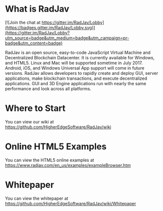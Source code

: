 # What is RadJav

[![Join the chat at https://gitter.im/RadJav/Lobby](https://badges.gitter.im/RadJav/Lobby.svg)](https://gitter.im/RadJav/Lobby?utm_source=badge&utm_medium=badge&utm_campaign=pr-badge&utm_content=badge)

RadJav is an open source, easy-to-code JavaScript Virtual Machine and Decentralized Blockchain Datacenter. 
It is currently available for Windows, and HTML5. Linux and Mac will be supported sometime in July 2017. 
Android, iOS, and Windows Universal App support will come in future versions. RadJav allows developers to 
rapidly create and deploy GUI, server applications, make blockchain transactions, and execute decentralized 
applications. GUI and 3D Engine applications run with nearly the same performance and look across all platforms.

# Where to Start
You can view our wiki at https://github.com/HigherEdgeSoftware/RadJav/wiki

# Online HTML5 Examples
You can view the HTML5 online examples at https://www.radjav.com/en_us/examples/exampleBrowser.htm


# Whitepaper
You can view the whitepaper at https://github.com/HigherEdgeSoftware/RadJav/wiki/Whitepaper
